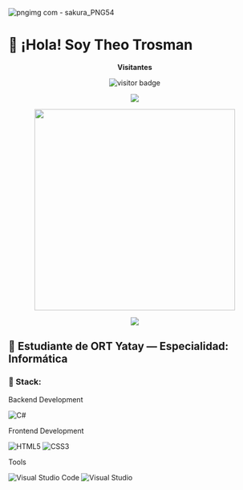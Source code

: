 ![pngimg com - sakura_PNG54](https://github.com/user-attachments/assets/6672dbd4-38be-490d-91ab-16f08e6ac563)
# 🎎 ¡Hola! Soy **Theo Trosman**

<p align="center"><b>Visitantes</b></p>
<p align="center"><img src="https://profile-counter.glitch.me/%7BTheotrosman%7D/count.svg" alt="visitor badge"/></p>
<p align="center"><img src="https://github-readme-stats.vercel.app/api/top-langs/?username=Theotrosman&layout=compact&hide=TSQL&theme=chartreuse-light"></p>
<p align="center" ><img src="https://github-readme-stats.vercel.app/api?username=Theotrosman&count_private=true&show_icons=true&&theme=chartreuse-light&include_all_commits=true" width="400"></p> 
<p align="center" ><img src="https://github-readme-streak-stats.herokuapp.com?user=Theotrosman&theme=chartreuse-light"></p>




## 🧧 Estudiante de **ORT Yatay** — Especialidad: **Informática**

### 🎏 Stack:

Backend Development

![C#](https://img.shields.io/badge/c%23-%23239120.svg?style=for-the-badge&logo=csharp&logoColor=white)

Frontend Development

![HTML5](https://img.shields.io/badge/html5-%23E34F26.svg?style=for-the-badge&logo=html5&logoColor=white)
![CSS3](https://img.shields.io/badge/css3-%231572B6.svg?style=for-the-badge&logo=css3&logoColor=white)

Tools

![Visual Studio Code](https://img.shields.io/badge/Visual%20Studio%20Code-0078d7.svg?style=for-the-badge&logo=visual-studio-code&logoColor=white)
![Visual Studio](https://img.shields.io/badge/Visual%20Studio-5C2D91.svg?style=for-the-badge&logo=visual-studio&logoColor=white)
